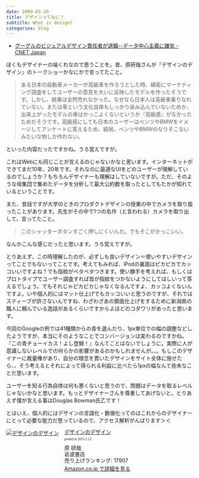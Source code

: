 ```yaml
---
date: 2009-03-30
title: デザインってなに？
subtitle: What is design?
categories: blog
---
```


+ [グーグルのビジュアルデザイン責任者が退職--データ中心主義に嫌気 - CNET Japan](http://japan.cnet.com/news/biz/20390324/)

ぼくもデザイナーの端くれなので思うことを。昔、原研哉さんが『デザインのデザイン』のトークショーかなにかで言ってたこと。

> ある日本の自動車メーカーが高級車を作ろうとした時、綿密にマーケティング調査をしてユーザーの意見を大いに反映したモデルを作ったそうです。しかし、結果は全然売れなかった。なぜなら日本人は高級車乗りなれていない。または車という文化自体もしっかり染み込んでいないためか、出来上がったモデルの車はかっこよくないというか『高級感』がなかったためだそうです。高級感にしても日本のユーザーはベンツやBMWをイメージしてアンケートに答えるため、結局、ベンツやBMWのなりそこないみたいな物しか作れない。

といった内容だったですかね。うろ覚えですが。

これはWebにも同じことが言えるのじゃないかなと思います。インターネットができてまだ10年、20年です。それなのに最適なUIをどのユーザーが理解しているのでしょうか？もちろんデザイナーも理解はしていないですが。ただ、そのような母集団で集めたデータを分析して最大公約数を取ったとしてもたかが知れているということです。

また、昔話ですが大学のときのプロダクトデザインの授業の中でカメラを取り扱ったことがあります。先生がその中で1つの名作（と言われる）カメラを取り出して、言ってたこと。

> このシャッターボタンすごく押しにくいんだ。でもそこがかっこいい。

なんかこんな感じだったと思います。うろ覚えですが。

とりあえず、この時理解したのが、必ずしも良いデザイン＝使いやすいデザインってことでもないってことです。考えてもみれば、iPodの裏面はピカピカでカッコいいですよね？でも指紋がベタベタつきます。使い勝手を考えれば、もしくはプロトタイプでユーザー調査すれば皆が指紋をつかないようにしてほしいって答えるでしょう。でもそれじゃピカピカじゃなくなるんですよ、カッコよくないんですよ。いや個人的にはマット仕上げでもカッコいいと思うのですが、それではスティーブが許さないんですね、わざわざあの鏡面仕上げをするために新潟県の職人に頼んでいる逸話があるくらいですからよほどのコダワリがあったと思います。

今回のGoogleの例では41種類からの青を選んだり、1px単位での幅の調整などしたようですが、本当にそのようなことでコンバージョンは変わるのですかね。『この青チョーイカス！よし登録！』なんてことはないでしょうに。実際に人が意識しないレベルでの何らかの影響があるのかもしれませんが。。。もしこのデザイナーに裁量権があり、自分の理念を貫いたデザインをサイト全体に施せたら、、そう考えるとそれによって得られる利益に比べたら1pxの幅なんて些末なことだ思います。

ユーザーを知る行為自体は何も悪くないと思うので、問題はデータを取るレベルじゃないかなと思います。もっとデザイナーさんを尊重してあげないと。とりあえず僕が言える事はDouglas Bowman氏乙です！

とはいえ、個人的にはデザインの言語化・数値化ってのはこれからのデザイナーにとって必要な能力だ思っているので、アクセス解析がんばります＞＜

<div class="azlink-box" style="margin-bottom:0px"><div class="azlink-image" style="float:left"><a href="http://www.amazon.co.jp/exec/obidos/ASIN/4000240056/warikiru-22/" name="azlinklink" target="_blank"><img src="http://ecx.images-amazon.com/images/I/31FR5H8JAEL._SL160_.jpg" alt="デザインのデザイン" style="border:none" /></a></div><div class="azlink-info" style="float:left;margin-left:15px;line-height:120%"><div class="azlink-name" style="margin-bottom:10px;line-height:120%"><a href="http://www.amazon.co.jp/exec/obidos/ASIN/4000240056/warikiru-22/" name="azlinklink" target="_blank">デザインのデザイン</a><div class="azlink-powered-date" style="font-size:7pt;margin-top:5px;font-family:verdana;line-height:120%">posted at 2015.1.12</div></div><div class="azlink-detail">原 研哉<br />岩波書店<br />売り上げランキング: 17907<br /></div><div class="azlink-link" style="margin-top:5px"><a href="http://www.amazon.co.jp/exec/obidos/ASIN/4000240056/warikiru-22/" target="_blank">Amazon.co.jp で詳細を見る</a></div></div><div class="azlink-footer" style="clear:left"></div></div>
